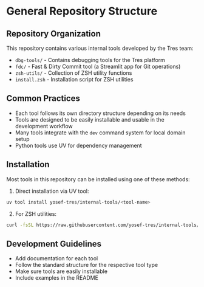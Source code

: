 # General Repository Structure

## Repository Organization

This repository contains various internal tools developed by the Tres team:

- `dbg-tools/` - Contains debugging tools for the Tres platform
- `fdc/` - Fast & Dirty Commit tool (a Streamlit app for Git operations)
- `zsh-utils/` - Collection of ZSH utility functions
- `install.zsh` - Installation script for ZSH utilities

## Common Practices

- Each tool follows its own directory structure depending on its needs
- Tools are designed to be easily installable and usable in the development workflow
- Many tools integrate with the `dev` command system for local domain setup
- Python tools use UV for dependency management

## Installation

Most tools in this repository can be installed using one of these methods:

1. Direct installation via UV tool:
```bash
uv tool install yosef-tres/internal-tools/<tool-name>
```

2. For ZSH utilities:
```bash
curl -fsSL https://raw.githubusercontent.com/yosef-tres/internal-tools/main/zsh-utils/install.zsh | zsh
```

## Development Guidelines

- Add documentation for each tool
- Follow the standard structure for the respective tool type
- Make sure tools are easily installable
- Include examples in the README
